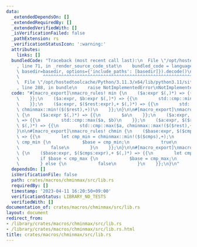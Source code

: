 ```yaml
---
data:
  _extendedDependsOn: []
  _extendedRequiredBy: []
  _extendedVerifiedWith: []
  _isVerificationFailed: false
  _pathExtension: rs
  _verificationStatusIcon: ':warning:'
  attributes:
    links: []
  bundledCode: "Traceback (most recent call last):\n  File \"/opt/hostedtoolcache/Python/3.11.3/x64/lib/python3.11/site-packages/onlinejudge_verify/documentation/build.py\"\
    , line 71, in _render_source_code_stat\n    bundled_code = language.bundle(stat.path,\
    \ basedir=basedir, options={'include_paths': [basedir]}).decode()\n          \
    \         ^^^^^^^^^^^^^^^^^^^^^^^^^^^^^^^^^^^^^^^^^^^^^^^^^^^^^^^^^^^^^^^^^^^^^^^^^^^^^^^^^\n\
    \  File \"/opt/hostedtoolcache/Python/3.11.3/x64/lib/python3.11/site-packages/onlinejudge_verify/languages/rust.py\"\
    , line 288, in bundle\n    raise NotImplementedError\nNotImplementedError\n"
  code: "#[macro_export]\nmacro_rules! min {\n    ($a:expr $(,)*) => {{\n        $a\n\
    \    }};\n    ($a:expr, $b:expr $(,)*) => {{\n        std::cmp::min($a, $b)\n\
    \    }};\n    ($a:expr, $($rest:expr),+ $(,)*) => {{\n        std::cmp::min($a,\
    \ chminmax::min!($($rest),+))\n    }};\n}\n\n#[macro_export]\nmacro_rules! max\
    \ {\n    ($a:expr $(,)*) => {{\n        $a\n    }};\n    ($a:expr, $b:expr $(,)*)\
    \ => {{\n        std::cmp::max($a, $b)\n    }};\n    ($a:expr, $($rest:expr),+\
    \ $(,)*) => {{\n        std::cmp::max($a, chminmax::max!($($rest),+))\n    }};\n\
    }\n\n#[macro_export]\nmacro_rules! chmin {\n    ($base:expr, $($cmps:expr),+ $(,)*)\
    \ => {{\n        let cmp_min = chminmax::min!($($cmps),+);\n        if $base >\
    \ cmp_min {\n            $base = cmp_min;\n            true\n        } else {\n\
    \            false\n        }\n    }};\n}\n\n#[macro_export]\nmacro_rules! chmax\
    \ {\n    ($base:expr, $($cmps:expr),+ $(,)*) => {{\n        let cmp_max = chminmax::max!($($cmps),+);\n\
    \        if $base < cmp_max {\n            $base = cmp_max;\n            true\n\
    \        } else {\n            false\n        }\n    }};\n}\n"
  dependsOn: []
  isVerificationFile: false
  path: crates/macros/chminmax/src/lib.rs
  requiredBy: []
  timestamp: '2023-04-11 16:20:50+09:00'
  verificationStatus: LIBRARY_NO_TESTS
  verifiedWith: []
documentation_of: crates/macros/chminmax/src/lib.rs
layout: document
redirect_from:
- /library/crates/macros/chminmax/src/lib.rs
- /library/crates/macros/chminmax/src/lib.rs.html
title: crates/macros/chminmax/src/lib.rs
---
```

